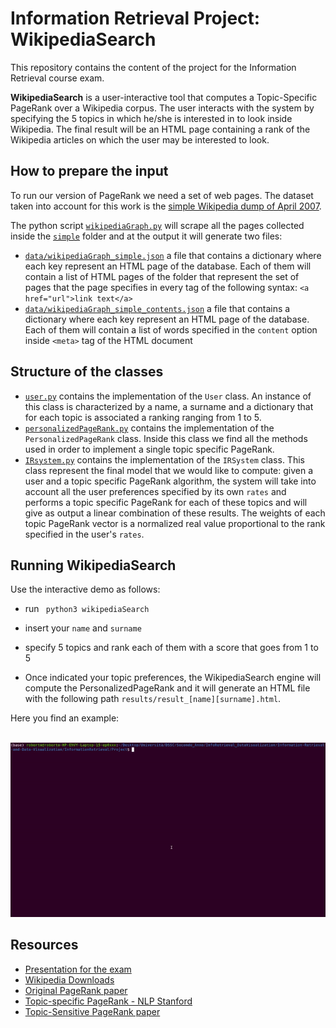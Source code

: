 # Information Retrieval Project:  WikipediaSearch


This repository contains the content of the project for the Information Retrieval course exam.

**WikipediaSearch** is a user-interactive tool that computes a Topic-Specific PageRank over a Wikipedia corpus. The user interacts with the system by specifying the 5 topics in which he/she is interested in to look inside Wikipedia. The final result will be an HTML page containing a rank of the Wikipedia articles on which the user may be interested to look.



## How to prepare the input

To run our version of PageRank we need a set of web pages. The dataset taken into account for this work is the [simple Wikipedia dump of April 2007](https://dumps.wikimedia.org/other/static_html_dumps/April_2007/simple).

The python script [`wikipediaGraph.py`](wikipediaGraph.py) will scrape all the pages collected inside the [`simple`](simple) folder and at the output it will generate two files:

* [`data/wikipediaGraph_simple.json`](data/wikipediaGraph_simple.json) a file that contains a dictionary where each key represent an HTML page of the database. Each of them will contain a list of HTML pages of the folder that represent the set of pages that the page specifies in every tag of the following syntax: `<a href="url">link text</a>`
* [`data/wikipediaGraph_simple_contents.json`](data/wikipediaGraph_simple_contents.json) a file that contains a dictionary where each key represent an HTML page of the database. Each of them will contain a list of words specified in the `content` option inside  `<meta>` tag of the HTML document 



## Structure of the classes

* [`user.py`](user.py) contains the implementation of the `User` class. An instance of this class is characterized by a name, a surname and a dictionary that for each topic is associated a ranking ranging from 1 to 5.
* [`personalizedPageRank.py`](personalizedPageRank.py) contains the implementation of the `PersonalizedPageRank` class. Inside this class we find all the methods used in order to implement a single topic specific PageRank.
* [`IRsystem.py`](IRsystem.py) contains the implementation of the `IRSystem` class. This class represent the final model that we would like to compute: given a user and a topic specific PageRank algorithm, the system will take into account all the user preferences specified by its own `rates` and performs a topic specific PageRank for each of these topics and will give as output a linear combination of these results. The weights of each topic PageRank vector is a normalized real value proportional to the rank specified in the user's `rates`.



## Running WikipediaSearch 

Use the interactive demo as follows:

* run ` python3 wikipediaSearch` 
* insert your `name` and `surname`

* specify 5 topics and rank each of them with a score that goes from 1 to 5

* Once indicated your topic preferences, the WikipediaSearch engine will compute the PersonalizedPageRank and it will generate an HTML file with the following path `results/result_[name][surname].html`. 

Here you find an example:




​											![Demo GIF](img/demo.gif)




## Resources
* [Presentation for the exam](https://robertocorti.github.io/)
* [Wikipedia Downloads](https://dumps.wikimedia.org/other/)
* [Original PageRank paper](http://ilpubs.stanford.edu:8090/422/1/1999-66.pdf)
* [Topic-specific PageRank - NLP Stanford](https://nlp.stanford.edu/IR-book/html/htmledition/topic-specific-pagerank-1.html)
* [Topic-Sensitive PageRank paper](http://citeseerx.ist.psu.edu/viewdoc/download?doi=10.1.1.85.9098&rep=rep1&type=pdf)

